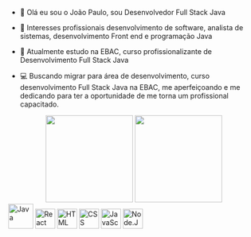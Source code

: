 - 👋 Olá eu sou o João Paulo, sou Desenvolvedor Full Stack Java
- 👀 Interesses profissionais desenvolvimento de software, analista de sistemas, desenvolvimento Front end e programação Java
- 🌱 Atualmente estudo na EBAC, curso profissionalizante de Desenvolvimento Full Stack Java 

- 💻 Buscando migrar para área de desenvolvimento, curso desenvolvimento Full Stack Java na EBAC, me aperfeiçoando e me dedicando para ter a oportunidade de me torna um profissional capacitado.

<!---
JoaopauloDevJ/JoaopauloDevJ is a ✨ special ✨ repository because its `README.md` (this file) appears on your GitHub profile.
You can click the Preview link to take a look at your changes.
--->


<div align='center'>
    <img height='175px' src="https://github-readme-stats.vercel.app/api?username=JoaopauloDevJ&show_icons=true&theme=dracula&include_all_commits=true&count_private=true" />
    <img height='175px' src="https://github-readme-stats.vercel.app/api/top-langs/?username=JoaopauloDevJ&layout=compact&langs_count=7&theme=dracula" />
</div>

<div display='flex'>
    <img height='50px' src='https://logos-world.net/wp-content/uploads/2022/07/Java-Logo.png' alt='Java' />
    <img height='40px' src='https://upload.wikimedia.org/wikipedia/commons/thumb/a/a7/React-icon.svg/1200px-React-icon.svg.png' alt='React' />
    <img height='40px' src='https://kinsta.com/wp-content/uploads/2021/03/HTML-5-Badge-Logo.png' alt='HTML' />
    <img height='40px' src='https://upload.wikimedia.org/wikipedia/commons/thumb/6/62/CSS3_logo.svg/800px-CSS3_logo.svg.png' alt='CSS' />
    <img height='40px' src='https://p7.hiclipart.com/preview/793/545/309/javascript-programmer-node-js-web-application-vector-markup-language-thumbnail.jpg' alt='JavaScript' />
    <img height='40px' src='https://img2.gratispng.com/20180712/ubw/kisspng-node-js-javascript-computer-icons-nodes-5b47e105a8f144.144832551531437317692.jpg' alt='Node.JS' />
</div>
